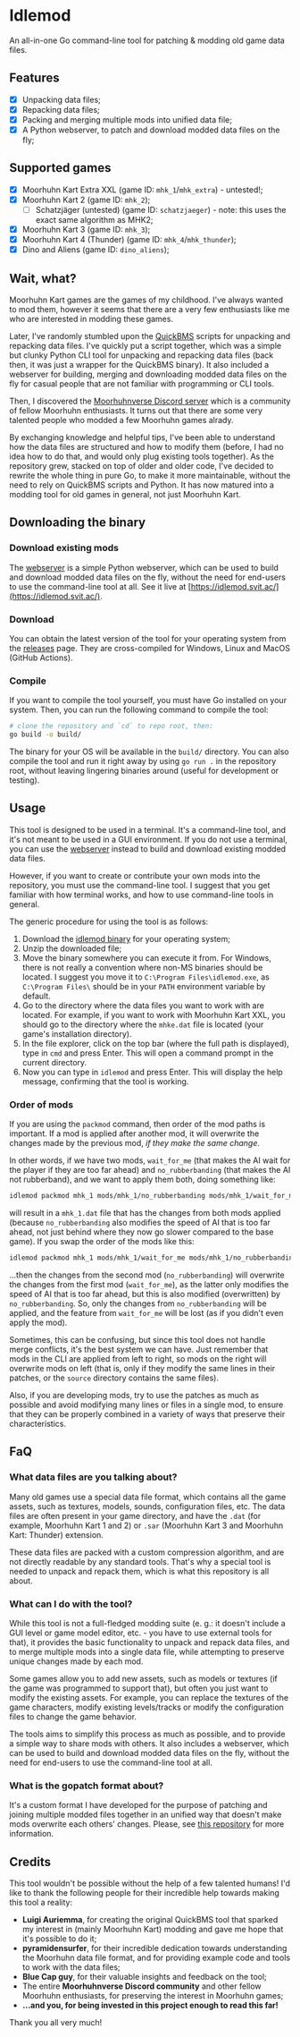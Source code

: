 # Idlemod

An all-in-one Go command-line tool for patching & modding old game data files.

## Features

- [x] Unpacking data files;
- [x] Repacking data files;
- [x] Packing and merging multiple mods into unified data file;
- [x] A Python webserver, to patch and download modded data files on the fly;

## Supported games

- [x] Moorhuhn Kart Extra XXL (game ID: `mhk_1`/`mhk_extra`) - untested!;
- [x] Moorhuhn Kart 2 (game ID: `mhk_2`);
  - [ ] Schatzjäger (untested) (game ID: `schatzjaeger`) - note: this uses the exact same algorithm as MHK2;
- [x] Moorhuhn Kart 3 (game ID: `mhk_3`);
- [x] Moorhuhn Kart 4 (Thunder) (game ID: `mhk_4`/`mhk_thunder`);
- [x] Dino and Aliens (game ID: `dino_aliens`);

## Wait, what?

Moorhuhn Kart games are the games of my childhood. I've always wanted to mod them, however it seems that there are a very few enthusiasts like me who are interested in modding these games.

Later, I've randomly stumbled upon the [QuickBMS](https://aluigi.altervista.org/quickbms.htm) scripts for unpacking and repacking data files. I've quickly put a script together, which was a simple but clunky Python CLI tool for unpacking and repacking data files (back then, it was just a wrapper for the QuickBMS binary). It also included a webserver for building, merging and downloading modded data files on the fly for casual people that are not familiar with programming or CLI tools.

Then, I discovered the [Moorhuhnverse Discord server](https://discord.gg/buJ64SrHxY) which is a community of fellow Moorhuhn enthusiasts. It turns out that there are some very talented people who modded a few Moorhuhn games alrady.

By exchanging knowledge and helpful tips, I've been able to understand how the data files are structured and how to modify them (before, I had no idea how to do that, and would only plug existing tools together). As the repository grew, stacked on top of older and older code, I've decided to rewrite the whole thing in pure Go, to make it more maintainable, without the need to rely on QuickBMS scripts and Python. It has now matured into a modding tool for old games in general, not just Moorhuhn Kart.

## Downloading the binary

### Download existing mods

The [webserver](./webserver/) is a simple Python webserver, which can be used to build and download modded data files on the fly, without the need for end-users to use the command-line tool at all. See it live at [https://idlemod.svit.ac/](https://idlemod.svit.ac/).

### Download

You can obtain the latest version of the tool for your operating system from the [releases](https://github.com/SKevo18/idlemod/releases) page. They are cross-compiled for Windows, Linux and MacOS (GitHub Actions).

### Compile

If you want to compile the tool yourself, you must have Go installed on your system. Then, you can run the following command to compile the tool:

```bash
# clone the repository and `cd` to repo root, then:
go build -o build/
```

The binary for your OS will be available in the `build/` directory. You can also compile the tool and run it right away by using `go run .` in the repository root, without leaving lingering binaries around (useful for development or testing).

## Usage

This tool is designed to be used in a terminal. It's a command-line tool, and it's not meant to be used in a GUI environment. If you do not use a terminal, you can use the [webserver](./webserver/) instead to build and download existing modded data files.

However, if you want to create or contribute your own mods into the repository, you must use the command-line tool. I suggest that you get familiar with how terminal works, and how to use command-line tools in general.

The generic procedure for using the tool is as follows:

1. Download the [idlemod binary](https://github.com/SKevo18/idlemod/releases) for your operating system;
2. Unzip the downloaded file;
3. Move the binary somewhere you can execute it from. For Windows, there is not really a convention where non-MS binaries should be located. I suggest you move it to `C:\Program Files\idlemod.exe`, as `C:\Program Files\` should be in your `PATH` environment variable by default.
4. Go to the directory where the data files you want to work with are located. For example, if you want to work with Moorhuhn Kart XXL, you should go to the directory where the `mhke.dat` file is located (your game's installation directory).
5. In the file explorer, click on the top bar (where the full path is displayed), type in `cmd` and press Enter. This will open a command prompt in the current directory.
6. Now you can type in `idlemod` and press Enter. This will display the help message, confirming that the tool is working.

### Order of mods

If you are using the `packmod` command, then order of the mod paths is important. If a mod is applied after another mod, it will overwrite the changes made by the previous mod, *if they make the same change*.

In other words, if we have two mods, `wait_for_me` (that makes the AI wait for the player if they are too far ahead) and `no_rubberbanding` (that makes the AI not rubberband), and we want to apply them both, doing something like:

```bash
idlemod packmod mhk_1 mods/mhk_1/no_rubberbanding mods/mhk_1/wait_for_me
```

will result in a `mhk_1.dat` file that has the changes from both mods applied (because `no_rubberbanding` also modifies the speed of AI that is too far ahead, not just behind where they now go slower compared to the base game). If you swap the order of the mods like this:

```bash
idlemod packmod mhk_1 mods/mhk_1/wait_for_me mods/mhk_1/no_rubberbanding
```

...then the changes from the second mod (`no_rubberbanding`) will overwrite the changes from the first mod (`wait_for_me`), as the latter only modifies the speed of AI that is too far ahead, but this is also modified (overwritten) by `no_rubberbanding`. So, only the changes from `no_rubberbanding` will be applied, and the feature from `wait_for_me` will be lost (as if you didn't even apply the mod).

Sometimes, this can be confusing, but since this tool does not handle merge conflicts, it's the best system we can have. Just remember that mods in the CLI are applied from left to right, so mods on the right will overwrite mods on left (that is, only if they modify the same lines in their patches, or the `source` directory contains the same files).

Also, if you are developing mods, try to use the patches as much as possible and avoid modifying many lines or files in a single mod, to ensure that they can be properly combined in a variety of ways that preserve their characteristics.

## FaQ

### What data files are you talking about?

Many old games use a special data file format, which contains all the game assets, such as textures, models, sounds, configuration files, etc. The data files are often present in your game directory, and have the `.dat` (for example, Moorhuhn Kart 1 and 2) or `.sar` (Moorhuhn Kart 3 and Moorhuhn Kart: Thunder) extension.

These data files are packed with a custom compression algorithm, and are not directly readable by any standard tools. That's why a special tool is needed to unpack and repack them, which is what this repository is all about.

### What can I do with the tool?

While this tool is not a full-fledged modding suite (e. g.: it doesn't include a GUI level or game model editor, etc. - you have to use external tools for that), it provides the basic functionality to unpack and repack data files, and to merge multiple mods into a single data file, while attempting to preserve unique changes made by each mod.

Some games allow you to add new assets, such as models or textures (if the game was programmed to support that), but often you just want to modify the existing assets. For example, you can replace the textures of the game characters, modify existing levels/tracks or modify the configuration files to change the game behavior.

The tools aims to simplify this process as much as possible, and to provide a simple way to share mods with others. It also includes a webserver, which can be used to build and download modded data files on the fly, without the need for end-users to use the command-line tool at all.

### What is the gopatch format about?

It's a custom format I have developed for the purpose of patching and joining multiple modded files together in an unified way that doesn't make mods overwrite each others' changes. Please, see [this repository](https://github.com/SKevo18/gopatch) for more information.

## Credits

This tool wouldn't be possible without the help of a few talented humans! I'd like to thank the following people for their incredible help towards making this tool a reality:

- **Luigi Auriemma**, for creating the original QuickBMS tool that sparked my interest in (mainly Moorhuhn Kart) modding and gave me hope that it's possible to do it;
- **pyramidensurfer**, for their incredible dedication towards understanding the Moorhuhn data file format, and for providing example code and tools to work with the data files;
- **Blue Cap guy**, for their valuable insights and feedback on the tool;
- The entire **Moorhuhnverse Discord community** and other fellow Moorhuhn enthusiasts, for preserving the interest in Moorhuhn games;
- **...and you, for being invested in this project enough to read this far!**

Thank you all very much!
